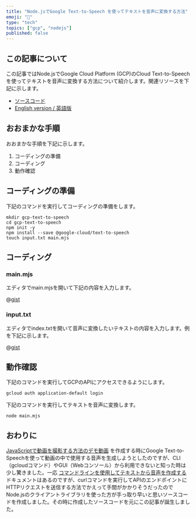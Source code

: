 ```yaml
---
title: "Node.jsでGoogle Text-to-Speech を使ってテキストを音声に変換する方法"
emoji: "🎤"
type: "tech"
topics: ["gcp", "nodejs"]
published: false
---
```


## この記事について

この記事ではNode.jsでGoogle Cloud Platform (GCP)のCloud Text-to-Speechを使ってテキストを音声に変換する方法について紹介します。関連リソースを下記に示します。

- [ソースコード](https://gist.github.com/tatsuyasusukida/4c2b71df2e82bf1fa017407338b03166#file-main-mjs)
- [English version / 英語版](https://gist.github.com/tatsuyasusukida/4c2b71df2e82bf1fa017407338b03166)



## おおまかな手順

おおまかな手順を下記に示します。

1. コーディングの準備
2. コーディング
3. 動作確認



## コーディングの準備

下記のコマンドを実行してコーディングの準備をします。

```shell
mkdir gcp-text-to-speech
cd gcp-text-to-speech
npm init -y
npm install --save @google-cloud/text-to-speech
touch input.txt main.mjs
```



## コーディング

### main.mjs

エディタでmain.mjsを開いて下記の内容を入力します。

@[gist](https://gist.github.com/tatsuyasusukida/4c2b71df2e82bf1fa017407338b03166?file=main.mjs)

### input.txt

エディタでindex.txtを開いて音声に変換したいテキストの内容を入力します。例を下記に示します。

@[gist](https://gist.github.com/tatsuyasusukida/4c2b71df2e82bf1fa017407338b03166?file=input.example.txt)



## 動作確認

下記のコマンドを実行してGCPのAPIにアクセスできるようにします。

```shell
gcloud auth application-default login
```

下記のコマンドを実行してテキストを音声に変換します。

```shell
node main.mjs
```



## おわりに

[JavaScriptで動画を撮影する方法のデモ動画](https://www.youtube.com/watch?v=GPINZB8ENUQ) を作成する時にGoogle Text-to-Speechを使って動画の中で使用する音声を生成しようとしたのですが、CLI（gcloudコマンド）やGUI（Webコンソール）から利用できないと知った時は少し驚きました。一応 [コマンドラインを使用してテキストから音声を作成する](https://cloud.google.com/text-to-speech/docs/create-audio-text-command-line) ドキュメントはあるのですが、curlコマンドを実行してAPIのエンドポイントにHTTPリクエストを送信する方法でかえって手間がかかりそうだったのでNode.jsのクライアントライブラリを使った方が手っ取り早いと思いソースコードを作成しました。その時に作成したソースコードを元にこの記事が誕生しました。
